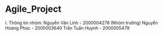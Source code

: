 ﻿# Agile_Project

I. Thông tin nhóm:
Nguyễn Văn Linh - 2000004278 (Nhóm trưởng)
Nguyễn Hoàng Phúc - 2000003640 
Trần Tuấn Huynh - 2000005479
